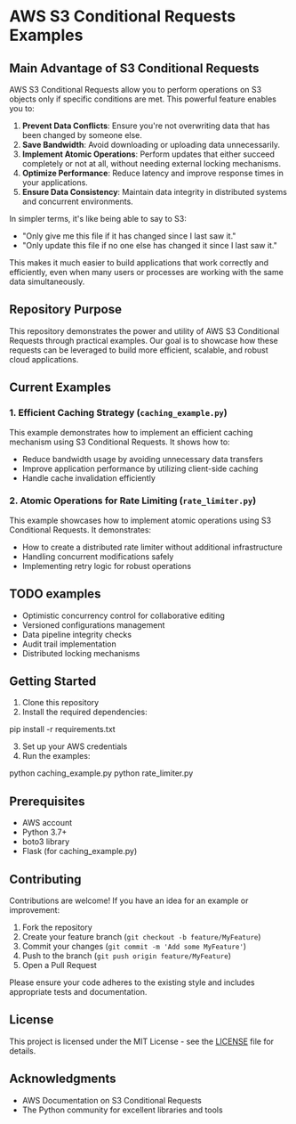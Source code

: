 # AWS S3 Conditional Requests Examples

## Main Advantage of S3 Conditional Requests

AWS S3 Conditional Requests allow you to perform operations on S3 objects only if specific conditions are met. This powerful feature enables you to:

1. **Prevent Data Conflicts**: Ensure you're not overwriting data that has been changed by someone else.
2. **Save Bandwidth**: Avoid downloading or uploading data unnecessarily.
3. **Implement Atomic Operations**: Perform updates that either succeed completely or not at all, without needing external locking mechanisms.
4. **Optimize Performance**: Reduce latency and improve response times in your applications.
5. **Ensure Data Consistency**: Maintain data integrity in distributed systems and concurrent environments.

In simpler terms, it's like being able to say to S3:
- "Only give me this file if it has changed since I last saw it."
- "Only update this file if no one else has changed it since I last saw it."

This makes it much easier to build applications that work correctly and efficiently, even when many users or processes are working with the same data simultaneously.

## Repository Purpose

This repository demonstrates the power and utility of AWS S3 Conditional Requests through practical examples. Our goal is to showcase how these requests can be leveraged to build more efficient, scalable, and robust cloud applications.

## Current Examples

### 1. Efficient Caching Strategy (`caching_example.py`)

This example demonstrates how to implement an efficient caching mechanism using S3 Conditional Requests. It shows how to:

- Reduce bandwidth usage by avoiding unnecessary data transfers
- Improve application performance by utilizing client-side caching
- Handle cache invalidation efficiently

### 2. Atomic Operations for Rate Limiting (`rate_limiter.py`)

This example showcases how to implement atomic operations using S3 Conditional Requests. It demonstrates:

- How to create a distributed rate limiter without additional infrastructure
- Handling concurrent modifications safely
- Implementing retry logic for robust operations

## TODO examples

- Optimistic concurrency control for collaborative editing
- Versioned configurations management
- Data pipeline integrity checks
- Audit trail implementation
- Distributed locking mechanisms

## Getting Started

1. Clone this repository
2. Install the required dependencies:

pip install -r requirements.txt

3. Set up your AWS credentials
4. Run the examples:

python caching_example.py
python rate_limiter.py

## Prerequisites

- AWS account
- Python 3.7+
- boto3 library
- Flask (for caching_example.py)

## Contributing

Contributions are welcome! If you have an idea for an example or improvement:

1. Fork the repository
2. Create your feature branch (`git checkout -b feature/MyFeature`)
3. Commit your changes (`git commit -m 'Add some MyFeature'`)
4. Push to the branch (`git push origin feature/MyFeature`)
5. Open a Pull Request

Please ensure your code adheres to the existing style and includes appropriate tests and documentation.

## License

This project is licensed under the MIT License - see the [LICENSE](LICENSE) file for details.

## Acknowledgments

- AWS Documentation on S3 Conditional Requests
- The Python community for excellent libraries and tools
